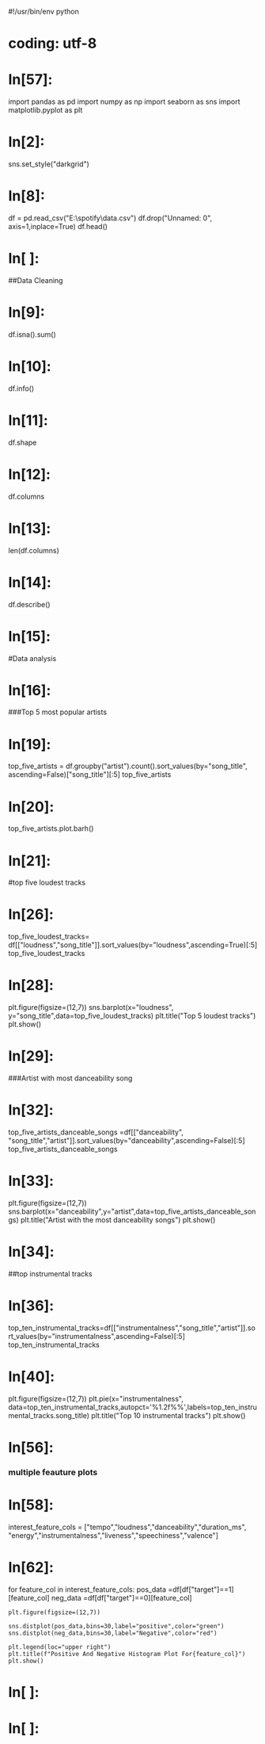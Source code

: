 #!/usr/bin/env python
# coding: utf-8

# In[57]:


import pandas as pd
import numpy as np
import seaborn as sns
import matplotlib.pyplot as plt


# In[2]:


sns.set_style("darkgrid")


# In[8]:


df = pd.read_csv("E:\spotify\data.csv")
df.drop("Unnamed: 0", axis=1,inplace=True)
df.head()


# In[ ]:


##Data Cleaning


# In[9]:


df.isna().sum()


# In[10]:


df.info()


# In[11]:


df.shape


# In[12]:


df.columns


# In[13]:


len(df.columns)


# In[14]:


df.describe()


# In[15]:


#Data analysis


# In[16]:


###Top 5 most popular artists


# In[19]:


top_five_artists = df.groupby("artist").count().sort_values(by="song_title", ascending=False)["song_title"][:5]
top_five_artists                                                           


# In[20]:


top_five_artists.plot.barh()


# In[21]:


#top five loudest tracks


# In[26]:


top_five_loudest_tracks= df[["loudness","song_title"]].sort_values(by="loudness",ascending=True)[:5]
top_five_loudest_tracks


# In[28]:


plt.figure(figsize=(12,7))
sns.barplot(x="loudness", y="song_title",data=top_five_loudest_tracks)
plt.title("Top 5 loudest tracks")
plt.show()


# In[29]:


###Artist with most danceability song


# In[32]:


top_five_artists_danceable_songs =df[["danceability", "song_title","artist"]].sort_values(by="danceability",ascending=False)[:5]
top_five_artists_danceable_songs


# In[33]:


plt.figure(figsize=(12,7))
sns.barplot(x="danceability",y="artist",data=top_five_artists_danceable_songs)
plt.title("Artist with the most danceability songs")
plt.show()


# In[34]:


##top instrumental tracks


# In[36]:


top_ten_instrumental_tracks=df[["instrumentalness","song_title","artist"]].sort_values(by="instrumentalness",ascending=False)[:5]
top_ten_instrumental_tracks


# In[40]:


plt.figure(figsize=(12,7))
plt.pie(x="instrumentalness", data=top_ten_instrumental_tracks,autopct='%1.2f%%',labels=top_ten_instrumental_tracks.song_title)
plt.title("Top 10 instrumental tracks")
plt.show()


# In[56]:


### multiple feauture plots


# In[58]:


interest_feature_cols = ["tempo","loudness","danceability","duration_ms",
                        "energy","instrumentalness","liveness","speechiness","valence"]


# In[62]:


for feature_col in interest_feature_cols:
    pos_data =df[df["target"]==1][feature_col]
    neg_data =df[df["target"]==0][feature_col]
    
    plt.figure(figsize=(12,7))
    
    sns.distplot(pos_data,bins=30,label="positive",color="green")
    sns.distplot(neg_data,bins=30,label="Negative",color="red")
    
    plt.legend(loc="upper right")
    plt.title(f"Positive And Negative Histogram Plot For{feature_col}")
    plt.show()
    


# In[ ]:





# In[ ]:



